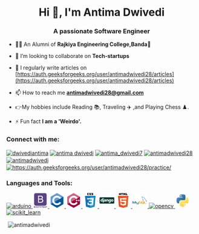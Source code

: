 <h1 align="center">Hi 👋, I'm Antima Dwivedi</h1>
<h3 align="center">A passionate Software Engineer</h3>

- :woman_student:  An Alumni of **Rajkiya Engineering College,Banda**:post_office:<br>

- 👯 I’m looking to collaborate on **Tech-startups**

- 📝 I regularly write articles on [https://auth.geeksforgeeks.org/user/antimadwivedi28/articles](https://auth.geeksforgeeks.org/user/antimadwivedi28/articles)

- 📫 How to reach me **antimadwivedi28@gmail.com**

- :point_right:My hobbies include Reading :books:, Traveling :airplane: ,and Playing Chess :chess_pawn:.

- ⚡ Fun fact **I am a 'Weirdo'.**

<h3 align="left">Connect with me:</h3>
<p align="left">
<a href="https://twitter.com/dwivediantima" target="blank"><img align="center" src="https://raw.githubusercontent.com/rahuldkjain/github-profile-readme-generator/master/src/images/icons/Social/twitter.svg" alt="dwivediantima" height="30" width="40" /></a>
<a href="https://linkedin.com/in/antima dwivedi" target="blank"><img align="center" src="https://raw.githubusercontent.com/rahuldkjain/github-profile-readme-generator/master/src/images/icons/Social/linked-in-alt.svg" alt="antima dwivedi" height="30" width="40" /></a>
<a href="https://instagram.com/antima_dwivedi7" target="blank"><img align="center" src="https://raw.githubusercontent.com/rahuldkjain/github-profile-readme-generator/master/src/images/icons/Social/instagram.svg" alt="antima_dwivedi7" height="30" width="40" /></a>
<a href="https://www.hackerrank.com/antimadwivedi28" target="blank"><img align="center" src="https://raw.githubusercontent.com/rahuldkjain/github-profile-readme-generator/master/src/images/icons/Social/hackerrank.svg" alt="antimadwivedi28" height="30" width="40" /></a>
<a href="https://www.leetcode.com/antimadwivedi" target="blank"><img align="center" src="https://raw.githubusercontent.com/rahuldkjain/github-profile-readme-generator/master/src/images/icons/Social/leet-code.svg" alt="antimadwivedi" height="30" width="40" /></a>
<a href="https://auth.geeksforgeeks.org/user/https://auth.geeksforgeeks.org/user/antimadwivedi28/practice/" target="blank"><img align="center" src="https://raw.githubusercontent.com/rahuldkjain/github-profile-readme-generator/master/src/images/icons/Social/geeks-for-geeks.svg" alt="https://auth.geeksforgeeks.org/user/antimadwivedi28/practice/" height="30" width="40" /></a>
</p>

<h3 align="left">Languages and Tools:</h3>
<p align="left"> <a href="https://www.arduino.cc/" target="_blank"> <img src="https://cdn.worldvectorlogo.com/logos/arduino-1.svg" alt="arduino" width="40" height="40"/> </a> <a href="https://getbootstrap.com" target="_blank"> <img src="https://raw.githubusercontent.com/devicons/devicon/master/icons/bootstrap/bootstrap-plain-wordmark.svg" alt="bootstrap" width="40" height="40"/> </a> <a href="https://www.cprogramming.com/" target="_blank"> <img src="https://raw.githubusercontent.com/devicons/devicon/master/icons/c/c-original.svg" alt="c" width="40" height="40"/> </a> <a href="https://www.w3schools.com/cpp/" target="_blank"> <img src="https://raw.githubusercontent.com/devicons/devicon/master/icons/cplusplus/cplusplus-original.svg" alt="cplusplus" width="40" height="40"/> </a> <a href="https://www.w3schools.com/css/" target="_blank"> <img src="https://raw.githubusercontent.com/devicons/devicon/master/icons/css3/css3-original-wordmark.svg" alt="css3" width="40" height="40"/> </a> <a href="https://www.djangoproject.com/" target="_blank"> <img src="https://raw.githubusercontent.com/devicons/devicon/master/icons/django/django-original.svg" alt="django" width="40" height="40"/> </a> <a href="https://www.w3.org/html/" target="_blank"> <img src="https://raw.githubusercontent.com/devicons/devicon/master/icons/html5/html5-original-wordmark.svg" alt="html5" width="40" height="40"/> </a> <a href="https://www.mysql.com/" target="_blank"> <img src="https://raw.githubusercontent.com/devicons/devicon/master/icons/mysql/mysql-original-wordmark.svg" alt="mysql" width="40" height="40"/> </a> <a href="https://opencv.org/" target="_blank"> <img src="https://www.vectorlogo.zone/logos/opencv/opencv-icon.svg" alt="opencv" width="40" height="40"/> </a> <a href="https://www.python.org" target="_blank"> <img src="https://raw.githubusercontent.com/devicons/devicon/master/icons/python/python-original.svg" alt="python" width="40" height="40"/> </a> <a href="https://scikit-learn.org/" target="_blank"> <img src="https://upload.wikimedia.org/wikipedia/commons/0/05/Scikit_learn_logo_small.svg" alt="scikit_learn" width="40" height="40"/> </a> </p>

<p>&nbsp;<img align="center" src="https://github-readme-stats.vercel.app/api?username=antimadwivedi&show_icons=true&locale=en" alt="antimadwivedi" /></p>

 
